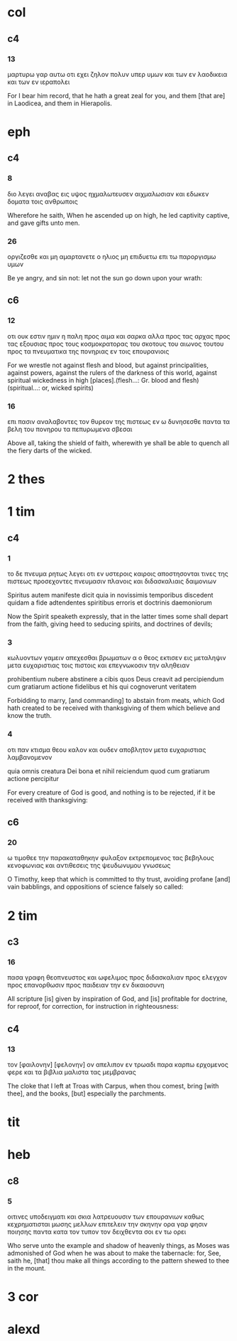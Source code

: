 
# col

## c4
### 13
μαρτυρω γαρ αυτω οτι εχει ζηλον πολυν υπερ υμων και των εν λαοδικεια και των εν ιεραπολει

For I bear him record, that he hath a great zeal for you, and them [that are] in Laodicea, and them in Hierapolis.
# eph
## c4
### 8
διο λεγει αναβας εις υψος ηχμαλωτευσεν αιχμαλωσιαν και εδωκεν δοματα τοις ανθρωποις

Wherefore he saith, When he ascended up on high, he led captivity captive, and gave gifts unto men.
### 26
οργιζεσθε και μη αμαρτανετε ο ηλιος μη επιδυετω επι τω παροργισμω υμων

Be ye angry, and sin not: let not the sun go down upon your wrath:
## c6
### 12
οτι ουκ εστιν ημιν η παλη προς αιμα και σαρκα αλλα προς τας αρχας προς τας εξουσιας προς τους κοσμοκρατορας του σκοτους του αιωνος τουτου προς τα πνευματικα της πονηριας εν τοις επουρανιοις

For we wrestle not against flesh and blood, but against principalities, against powers, against the rulers of the darkness of this world, against spiritual wickedness in high [places].(flesh…: Gr. blood and flesh)(spiritual…: or, wicked spirits)
### 16
επι πασιν αναλαβοντες τον θυρεον της πιστεως εν ω δυνησεσθε παντα τα βελη του πονηρου τα πεπυρωμενα σβεσαι

Above all, taking the shield of faith, wherewith ye shall be able to quench all the fiery darts of the wicked.

# 2 thes
# 1 tim
## c4
### 1
το δε πνευμα ρητως λεγει οτι εν υστεροις καιροις αποστησονται τινες της πιστεως προσεχοντες πνευμασιν πλανοις και διδασκαλιαις δαιμονιων

Spiritus autem manifeste dicit quia in novissimis temporibus discedent quidam a fide adtendentes spiritibus erroris et doctrinis daemoniorum

Now the Spirit speaketh expressly, that in the latter times some shall depart from the faith, giving heed to seducing spirits, and doctrines of devils;
### 3
κωλυοντων γαμειν απεχεσθαι βρωματων α ο θεος εκτισεν εις μεταληψιν μετα ευχαριστιας τοις πιστοις και επεγνωκοσιν την αληθειαν

prohibentium nubere abstinere a cibis quos Deus creavit ad percipiendum cum gratiarum actione fidelibus et his qui cognoverunt veritatem

Forbidding to marry, [and commanding] to abstain from meats, which God hath created to be received with thanksgiving of them which believe and know the truth.

### 4
οτι παν κτισμα θεου καλον και ουδεν αποβλητον μετα ευχαριστιας λαμβανομενον

quia omnis creatura Dei bona et nihil reiciendum quod cum gratiarum actione percipitur

For every creature of God is good, and nothing is to be rejected, if it be received with thanksgiving:
## c6
### 20
ω τιμοθεε την παρακαταθηκην φυλαξον εκτρεπομενος τας βεβηλους κενοφωνιας και αντιθεσεις της ψευδωνυμου γνωσεως

O Timothy, keep that which is committed to thy trust, avoiding profane [and] vain babblings, and oppositions of science falsely so called:
# 2 tim
## c3
### 16
πασα γραφη θεοπνευστος και ωφελιμος προς διδασκαλιαν προς ελεγχον προς επανορθωσιν προς παιδειαν την εν δικαιοσυνη

All scripture [is] given by inspiration of God, and [is] profitable for doctrine, for reproof, for correction, for instruction in righteousness:
## c4
### 13
τον [φαιλονην] [φελονην] ον απελιπον εν τρωαδι παρα καρπω ερχομενος φερε και τα βιβλια μαλιστα τας μεμβρανας

The cloke that I left at Troas with Carpus, when thou comest, bring [with thee], and the books, [but] especially the parchments.
# tit
# heb
## c8
### 5
οιτινες υποδειγματι και σκια λατρευουσιν των επουρανιων καθως κεχρηματισται μωσης μελλων επιτελειν την σκηνην ορα γαρ φησιν ποιησης παντα κατα τον τυπον τον δειχθεντα σοι εν τω ορει

Who serve unto the example and shadow of heavenly things, as Moses was admonished of God when he was about to make the tabernacle: for, See, saith he, [that] thou make all things according to the pattern shewed to thee in the mount.

# 3 cor

# alexd
